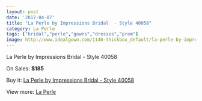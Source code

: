 ```yaml
---
layout: post
date: '2017-04-07'
title: "La Perle by Impressions Bridal  - Style 40058"
category: La Perle
tags: ["bridal","perle","gowns","dresses","prom"]
image: http://www.idealgown.com/1140-thickbox_default/la-perle-by-impressions-bridal-style-40058.jpg
---
```

La Perle by Impressions Bridal  - Style 40058

On Sales: **$185**
<a href="https://www.idealgown.com/en/la-perle/530-la-perle-by-impressions-bridal-style-40058.html"><amp-img layout="responsive" width="600" height="600" src="//www.idealgown.com/1140-thickbox_default/la-perle-by-impressions-bridal-style-40058.jpg" alt="La Perle by Impressions Bridal  - Style 40058 0" /></a>
<a href="https://www.idealgown.com/en/la-perle/530-la-perle-by-impressions-bridal-style-40058.html"><amp-img layout="responsive" width="600" height="600" src="//www.idealgown.com/1141-thickbox_default/la-perle-by-impressions-bridal-style-40058.jpg" alt="La Perle by Impressions Bridal  - Style 40058 1" /></a>

Buy it: [La Perle by Impressions Bridal  - Style 40058](https://www.idealgown.com/en/la-perle/530-la-perle-by-impressions-bridal-style-40058.html "La Perle by Impressions Bridal  - Style 40058")

View more: [La Perle](https://www.idealgown.com/en/8-la-perle "La Perle")